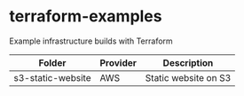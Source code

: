 # terraform-examples
Example infrastructure builds with Terraform

| Folder        				 | Provider     | Description  									|
| -------------------------------|--------------| ----------------------------------------------|
| s3-static-website	             | AWS 	        | Static website on S3                          |
